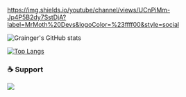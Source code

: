 https://img.shields.io/youtube/channel/views/UCnPiMm-Jp4P5B2dy7SstDjA?label=MrMoth%20Devs&logoColor=%23ffff00&style=social

![Grainger's GitHub stats](https://github-readme-stats.vercel.app/api?username=remixor&show_icons=true&theme=radical)

[![Top Langs](https://github-readme-stats.vercel.app/api/top-langs/?username=remixor&theme=radical)](https://github.com/remixor/github-readme-stats)

### :coffee: Support 

<a href="https://www.buymeacoffee.com/mrmothdevs"><img src="https://img.shields.io/badge/Buy_Me_A_Coffee-FFDD00?style=for-the-badge&logo=buy-me-a-coffee&logoColor=black"/></a>
